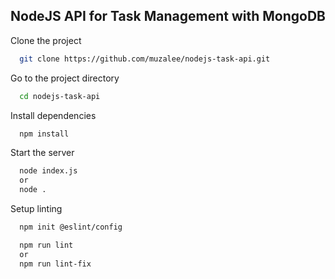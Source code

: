 
## NodeJS API for Task Management with MongoDB

Clone the project

```bash
  git clone https://github.com/muzalee/nodejs-task-api.git
```

Go to the project directory

```bash
  cd nodejs-task-api
```

Install dependencies

```bash
  npm install
```

Start the server

```bash
  node index.js
  or 
  node .
```

Setup linting

```bash
  npm init @eslint/config
```

```bash
  npm run lint
  or
  npm run lint-fix
```